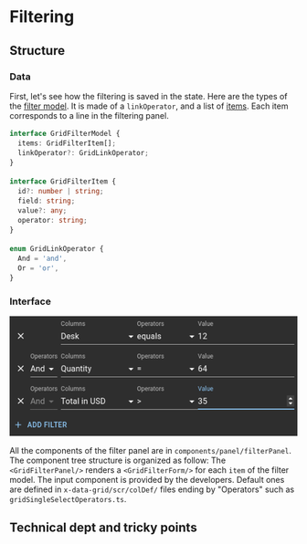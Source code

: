 # Filtering

## Structure

### Data

First, let's see how the filtering is saved in the state. Here are the types of the [filter model](https://mui.com/x/api/data-grid/grid-filter-model/). It is made of a `linkOperator`, and a list of [items](https://mui.com/x/api/data-grid/grid-filter-item/). Each item corresponds to a line in the filtering panel.

```ts
interface GridFilterModel {
  items: GridFilterItem[];
  linkOperator?: GridLinkOperator;
}

interface GridFilterItem {
  id?: number | string;
  field: string;
  value?: any;
  operator: string;
}

enum GridLinkOperator {
  And = 'and',
  Or = 'or',
}
```

### Interface

![filter panel screenshot](./img/filterPanel.png)

All the components of the filter panel are in `components/panel/filterPanel`.
The component tree structure is organized as follow:
The `<GridFilterPanel/>` renders a `<GridFilterForm/>` for each `item` of the filter model.
The input component is provided by the developers.
Default ones are defined in `x-data-grid/scr/colDef/` files ending by "Operators" such as `gridSingleSelectOperators.ts`.

## Technical dept and tricky points

